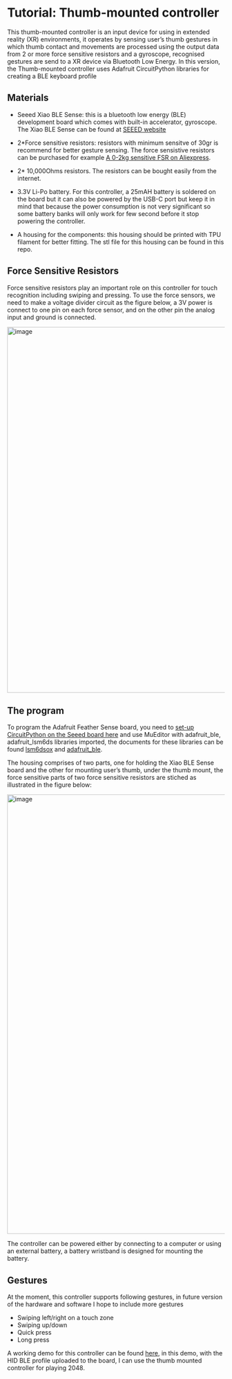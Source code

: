 # Tutorial: Thumb-mounted controller

This thumb-mounted controller is an input device for using in extended reality (XR) environments, it operates by sensing user’s thumb gestures in which thumb contact and movements are processed using the output data from 2 or more force sensitive resistors and a gyroscope, recognised gestures are send to a XR device via Bluetooth Low Energy.
In this version, the Thumb-mounted controller uses Adafruit CircuitPython libraries for creating a BLE keyboard profile

## Materials

- Seeed Xiao BLE Sense: this is a bluetooth low energy (BLE) development board which comes with built-in accelerator, gyroscope. The Xiao BLE Sense can be found at [SEEED website](https://www.seeedstudio.com/Seeed-XIAO-BLE-Sense-nRF52840-p-5253.html)

- 2*Force sensitive resistors: resistors with minimum sensitve of 30gr is recommend for better gesture sensing. The force sensistive resistors can be purchased for example [A 0-2kg sensitive FSR on Aliexpress](https://www.aliexpress.com/item/32853977086.html?spm=a2g0o.order_detail.0.0.274ef19cbF8s2J).

- 2* 10,000Ohms resistors. The resistors can be bought easily from the internet.
- 3.3V Li-Po battery. For this controller, a 25mAH battery is soldered on the board but it can also be powered by the USB-C port but keep it in mind that because the power consumption is not very significant so some battery banks will only work for few second before it stop powering the controller.
- A housing for the components: this housing should be printed with TPU filament for better fitting. The stl file for this housing can be found in this repo.


## Force Sensitive Resistors

Force sensitive resistors play an important role on this controller for touch recognition including swiping and pressing. To use the force sensors, we need to make a voltage divider circuit as the figure below, a 3V power is connect to one pin on each force sensor, and on the other pin the analog input and ground is connected.

<img width="845" alt="image" src="https://user-images.githubusercontent.com/46408299/177761100-f0ee7b94-2d76-4f06-a61f-bbc0848b6b67.png">

## The program

To program the Adafruit Feather Sense board, you need to [set-up CircuitPython on the Seeed board here](https://wiki.seeedstudio.com/XIAO-BLE_CircutPython/) and use MuEditor with adafruit_ble, adafruit_lsm6ds libraries imported, the documents for these libraries can be found [lsm6dsox](https://docs.circuitpython.org/projects/lsm6dsox/en/latest/api.html) and [adafruit_ble](https://docs.circuitpython.org/projects/ble/en/latest/). 

The housing comprises of two parts, one for holding the Xiao BLE Sense board and the other for mounting user’s thumb, under the thumb mount, the force sensitive parts of two force sensitive resistors are stiched as illustrated in the figure below:

<img width="1015" alt="image" src="https://user-images.githubusercontent.com/46408299/177760280-9ac10604-1062-4f7e-9aa3-c964e360e409.png">


The controller can be powered either by connecting to a computer or using an external battery, a battery wristband is designed for mounting the battery.


## Gestures
At the moment, this controller supports following gestures, in future version of the hardware and software I hope to include more gestures
- Swiping left/right on a touch zone
- Swiping up/down
- Quick press
- Long press

A working demo for this controller can be found [here](https://soundxvision.io/lets-play-2048), in this demo, with the HID BLE profile uploaded to the board, I can use the thumb mounted controller for playing 2048.
